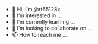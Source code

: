 - 👋 Hi, I’m @rt65128x
- 👀 I’m interested in ...
- 🌱 I’m currently learning ...
- 💞️ I’m looking to collaborate on ...
- 📫 How to reach me ...

<!---
rt65128x/rt65128x is a ✨ special ✨ repository because its `README.md` (this file) appears on your GitHub profile.
You can click the Preview link to take a look at your changes.
--->
